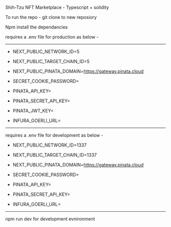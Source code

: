 Shih-Tzu NFT Marketplace - Typescript + solidity

To run the repo - git clone to new reposiory

Npm install the dependancies

requires a .env file for production  as below -
***
- NEXT_PUBLIC_NETWORK_ID=5
- NEXT_PUBLIC_TARGET_CHAIN_ID=5
- NEXT_PUBLIC_PINATA_DOMAIN=https://gateway.pinata.cloud

- SECRET_COOKIE_PASSWORD=

- PINATA_API_KEY=
- PINATA_SECRET_API_KEY=
- PINATA_JWT_KEY=

- INFURA_GOERLI_URL=
***
requires a .env file for development as below -

- NEXT_PUBLIC_NETWORK_ID=1337
- NEXT_PUBLIC_TARGET_CHAIN_ID=1337
- NEXT_PUBLIC_PINATA_DOMAIN=https://gateway.pinata.cloud

- SECRET_COOKIE_PASSWORD=

- PINATA_API_KEY=
- PINATA_SECRET_API_KEY=
- INFURA_GOERLI_URL=
***
npm run dev for development evnironment

